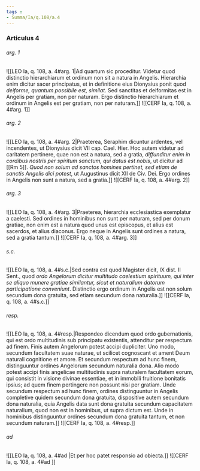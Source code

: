 ```yaml
---
tags : 
- Summa/Ia/q.108/a.4
---
```


### Articulus 4

###### arg. 1
![[LEO Ia, q. 108, a. 4#arg. 1|Ad quartum sic proceditur. Videtur quod distinctio hierarchiarum et ordinum non sit a natura in Angelis. Hierarchia enim dicitur sacer principatus, et in definitione eius Dionysius ponit quod *deiforme, quantum possibile est, similat*. Sed sanctitas et deiformitas est in Angelis per gratiam, non per naturam. Ergo distinctio hierarchiarum et ordinum in Angelis est per gratiam, non per naturam.]]
![[CERF Ia, q. 108, a. 4#arg. 1]]

###### arg. 2
![[LEO Ia, q. 108, a. 4#arg. 2|Praeterea, Seraphim dicuntur ardentes, vel incendentes, ut Dionysius dicit VII cap. Cael. Hier. Hoc autem videtur ad caritatem pertinere, quae non est a natura, sed a gratia, *diffunditur enim in cordibus nostris per spiritum sanctum, qui datus est nobis*, ut dicitur ad [[Rm 5]]. *Quod non solum ad sanctos homines pertinet, sed etiam de sanctis Angelis dici potest*, ut Augustinus dicit XII de Civ. Dei. Ergo ordines in Angelis non sunt a natura, sed a gratia.]]
![[CERF Ia, q. 108, a. 4#arg. 2]]

###### arg. 3
![[LEO Ia, q. 108, a. 4#arg. 3|Praeterea, hierarchia ecclesiastica exemplatur a caelesti. Sed ordines in hominibus non sunt per naturam, sed per donum gratiae, non enim est a natura quod unus est episcopus, et alius est sacerdos, et alius diaconus. Ergo neque in Angelis sunt ordines a natura, sed a gratia tantum.]]
![[CERF Ia, q. 108, a. 4#arg. 3]]

###### s.c.
![[LEO Ia, q. 108, a. 4#s.c.|Sed contra est quod Magister dicit, IX dist. II Sent., quod *ordo Angelorum dicitur multitudo caelestium spirituum, qui inter se aliquo munere gratiae similantur, sicut et naturalium datorum participatione conveniunt*. Distinctio ergo ordinum in Angelis est non solum secundum dona gratuita, sed etiam secundum dona naturalia.]]
![[CERF Ia, q. 108, a. 4#s.c.]]

###### resp.
![[LEO Ia, q. 108, a. 4#resp.|Respondeo dicendum quod ordo gubernationis, qui est ordo multitudinis sub principatu existentis, attenditur per respectum ad finem. Finis autem Angelorum potest accipi dupliciter. Uno modo, secundum facultatem suae naturae, ut scilicet cognoscant et ament Deum naturali cognitione et amore. Et secundum respectum ad hunc finem, distinguuntur ordines Angelorum secundum naturalia dona. Alio modo potest accipi finis angelicae multitudinis supra naturalem facultatem eorum, qui consistit in visione divinae essentiae, et in immobili fruitione bonitatis ipsius; ad quem finem pertingere non possunt nisi per gratiam. Unde secundum respectum ad hunc finem, ordines distinguuntur in Angelis completive quidem secundum dona gratuita, dispositive autem secundum dona naturalia, quia Angelis data sunt dona gratuita secundum capacitatem naturalium, quod non est in hominibus, ut supra dictum est. Unde in hominibus distinguuntur ordines secundum dona gratuita tantum, et non secundum naturam.]]
![[CERF Ia, q. 108, a. 4#resp.]]

###### ad 
![[LEO Ia, q. 108, a. 4#ad |Et per hoc patet responsio ad obiecta.]]
![[CERF Ia, q. 108, a. 4#ad ]]

